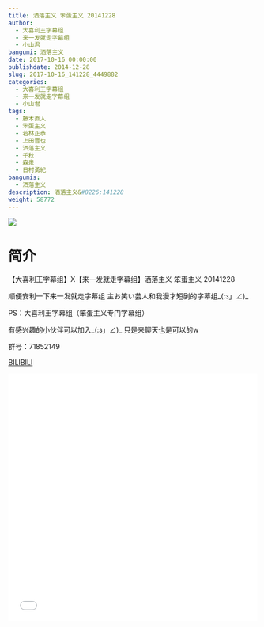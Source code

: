 ```yaml
---
title: 洒落主义 笨蛋主义 20141228
author: 
  - 大喜利王字幕组
  - 来一发就走字幕组
  - 小山君
bangumi: 洒落主义
date: 2017-10-16 00:00:00
publishdate: 2014-12-28
slug: 2017-10-16_141228_4449882
categories: 
  - 大喜利王字幕组
  - 来一发就走字幕组
  - 小山君
tags: 
  - 藤木直人
  - 笨蛋主义
  - 若林正恭
  - 上田晋也
  - 洒落主义
  - 千秋
  - 森泉
  - 日村勇紀
bangumis: 
  - 洒落主义
description: 洒落主义&#8226;141228
weight: 58772
---
```


![](https://i.imgur.com/sy8aXdQ.jpg)

# 简介  
【大喜利王字幕组】X【来一发就走字幕组】洒落主义 笨蛋主义 20141228 

顺便安利一下来一发就走字幕组 主お笑い芸人和我漫才短剧的字幕组_(:з」∠)_

PS：大喜利王字幕组（笨蛋主义专门字幕组） 

有感兴趣的小伙伴可以加入_(:з」∠)_  只是来聊天也是可以的w

群号：71852149

  [BILIBILI](https://www.bilibili.com/video/av4449882/)


<div class="vcontainer">  <iframe class='video' src="//www.bilibili.com/blackboard/player.html?aid=4449882" width="100%" height="500" frameborder="0" allowfullscreen="allowfullscreen"></iframe></div>
